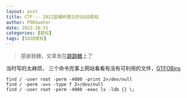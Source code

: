 ```yaml
---
layout: post
title: CTF -- 2022蓝帽杯遇见的SUID提权
author: P001water
date: 2022-10-31
categories: [提权]
tags: [SUID提权]
---
```





> 感谢我糖，文章发在[跳跳糖](https://tttang.com/archive/1793/)上了




当时写的太麻烦， 三个命令完事上网站看看有没有可利用的文件，[GTFOBins](https://gtfobins.github.io/)

```shell
find / -user root -perm -4000 -print 2>/dev/null
find / -perm -u=s -type f 2>/dev/null
find / -user root -perm -4000 -exec ls -ldb {} \;
```

